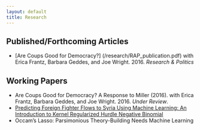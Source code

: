 ```yaml
---
layout: default
title: Research
---
```


## Published/Forthcoming Articles
* [Are Coups Good for Democracy?] (/research/RAP_publication.pdf) with Erica Frantz, Barbara Geddes, and Joe Wright. 2016. *Research & Politics*

## Working Papers
* Are Coups Good for Democracy? A Response to Miller (2016). with Erica Frantz, Barbara Geddes, and Joe Wright. 2016. *Under Review*.
* [Predicting Foreign Fighter Flows to Syria Using Machine Learning: An Introduction to Kernel Regularized Hurdle Negative Binomial](https://www.dropbox.com/s/1ny0cewhyv2o4vb/derpanopoulos_sonnet_ff.pdf?dl=0)
* Occam’s Lasso: Parsimonious Theory-Building Needs Machine Learning
